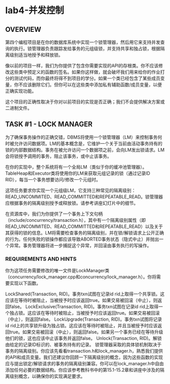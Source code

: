 # lab4-并发控制

## OVERVIEW

第四个编程项目是在你的数据库系统中实现一个锁管理器，然后用它来支持并发查询的执行。锁管理器负责跟踪发给事务的元组级锁，并支持共享和独占锁，根据隔离级别适当地授予和释放锁。

像以前的项目一样，我们为你提供了包含你需要实现的API的存根类。你不应该修改这些类中预定义的函数的签名。如果你这样做，就会破坏我们用来给你的作业打分的测试代码，而你最终将得不到项目的学分。如果一个类已经包含了某些成员变量，你不应该删除它们。但你可以在这些类中添加私有辅助函数/成员变量，以便正确实现功能。

这个项目的正确性取决于你对以前项目的实现是否正确；我们不会提供解决方案或二进制文件。

## TASK #1 - LOCK MANAGER

为了确保事务操作的正确交错，DBMS将使用一个锁管理器（LM）来控制事务何时被允许访问数据项。LM的基本概念是，它维护一个关于当前由活动事务持有的锁的内部数据结构。事务在被允许访问一个数据项之前，会向LM发出锁请求。LM会将锁授予调用的事务，阻止该事务，或中止该事务。

在你的实现中，整个系统将有一个全局LM（类似于你的缓冲池管理器）。TableHeap和Executor类将使用你的LM来获取元组记录的锁（通过记录ID RID），每当一个事务想要访问/修改一个元组时。

这项任务要求你实现一个元组级LM，它支持三种常见的隔离级别：READ_UNCOMMITED、READ_COMMITTED和REPEATABLE_READ。锁管理器应根据事务的隔离级别授予或释放锁。请参考讲座幻灯片中的细节。

在资源库中，我们为你提供了一个事务上下文句柄（include/concurrency/transaction.h），其中有一个隔离级别属性（即READ_UNCOMMITED、READ_COMMITTED和REPEATABLE_READ）以及关于其获得的锁的信息。LM将需要检查事务的隔离级别，并在锁/解锁请求上公开正确的行为。任何失败的锁操作都应该导致ABORTED事务状态（隐式中止）并抛出一个异常。事务管理器将进一步捕捉这个异常，并回滚由事务执行的写操作。

### REQUIREMENTS AND HINTS

你为这项任务需要修改的唯一文件是LockManager类（concurrency/lock_manager.cpp和concurrency/lock_manager.h）。你将需要实现以下函数。

LockShared(Transaction, RID)。事务txn试图在记录id rid上取得一个共享锁。这应该在等待时被阻止，当被授予时应该返回true。如果交易被回滚（中止），则返回false。
LockExclusive(Transaction, RID)。事务txn试图在记录id rid上取得一个独占锁。这应该在等待时被阻止，当被授予时应该返回true。如果交易被回滚（中止），则返回false。
LockUpgrade(Transaction, RID)。事务txn试图将记录id rid上的共享锁升级为独占锁。这应该在等待时被阻止，并且当被授予时应该返回true。如果交易被回滚（中止），则返回false。如果另一个事务已经在等待升级他们的锁，这也应该中止该事务并返回false。
Unlock(Transaction, RID)。解锁由给定的记录ID标识的、被事务持有的记录。
锁管理器采取的具体锁机制取决于事务的隔离级别。你应该先看看transaction.h和lock_manager.h，熟悉我们提供的API和成员变量。我们还建议你回顾一下隔离级别的概念，因为这些函数的实现应与提出锁定/解锁请求的事务的隔离级别兼容。你可以在lock_manager.h中自由添加任何必要的数据结构。你应该参考教科书中的第15.1-15.2章和讲座中涉及的隔离级别概念，以确保你的实现满足要求。